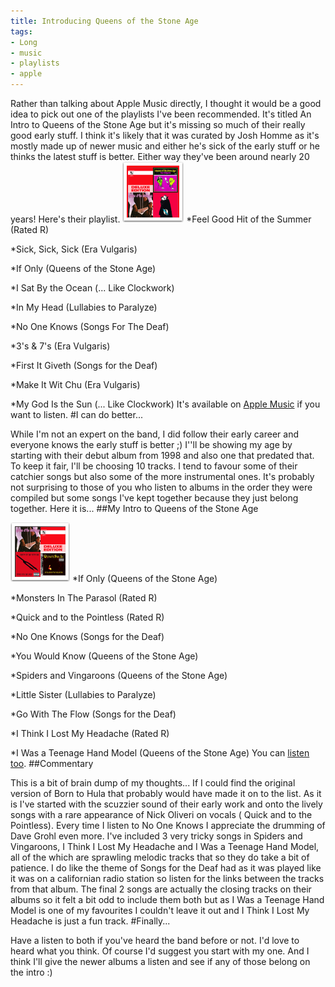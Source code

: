 ```yaml
---
title: Introducing Queens of the Stone Age
tags:
- Long
- music
- playlists
- apple
---
```


Rather than talking about Apple Music directly, I thought it would be a good idea to pick out one of the playlists I've been recommended. It's titled 
An Intro to Queens of the Stone Age but it's missing so much of their really good early stuff. I think it's likely that it was curated by Josh Homme as it's mostly made up of newer music and either he's sick of the early stuff or he thinks the latest stuff is better. Either way they've been around nearly 20 years! Here's their playlist. 
![](/images/static_52001c0be4b09bc7c9f838c9_52224ed3e4b0ba9919a3e0e1_5597f09be4b00d130d57d00d_1436020891701__img.png) 
*Feel Good Hit of the Summer (Rated R)
 
*Sick, Sick, Sick (Era Vulgaris)
 
*If Only (Queens of the Stone Age)
 
*I Sat By the Ocean (... Like Clockwork)
 
*In My Head (Lullabies to Paralyze)
 
*No One Knows (Songs For The Deaf)
 
*3's & 7's (Era Vulgaris)
 
*First It Giveth (Songs for the Deaf)
 
*Make It Wit Chu (Era Vulgaris)
 
*My God Is the Sun (... Like Clockwork) 
It's available on 
[Apple Music](https://itunes.apple.com/gb/playlist/intro-to-queens-stone-age/idpl.cb800d53fb254be08d3053c272e71e1e) if you want to listen. 
#I can do better...
 
While I'm not an expert on the band, I did follow their early career and everyone knows the early stuff is better ;) I''ll be showing my age by starting with their debut album from 1998 and also one that predated that. 
To keep it fair, I'll be choosing 10 tracks. I tend to favour some of their catchier songs but also some of the more instrumental ones. It's probably not surprising to those of you who listen to albums in the order they were compiled but some songs I've kept together because they just belong together. Here it is... 
##My Intro to Queens of the Stone Age
 
![](/images/static_52001c0be4b09bc7c9f838c9_52224ed3e4b0ba9919a3e0e1_5597f0ade4b00d130d57d04b_1436020910073__img.png) 
*If Only (Queens of the Stone Age)
 
*Monsters In The Parasol (Rated R)
 
*Quick and to the Pointless (Rated R)
 
*No One Knows (Songs for the Deaf)
 
*You Would Know (Queens of the Stone Age)
 
*Spiders and Vingaroons (Queens of the Stone Age)
 
*Little Sister (Lullabies to Paralyze)
 
*Go With The Flow (Songs for the Deaf)
 
*I Think I Lost My Headache (Rated R)
 
*I Was a Teenage Hand Model (Queens of the Stone Age) 
You can 
[listen too](https://itunes.apple.com/gb/playlist/my-intro-to-queens-stone-age/idpl.02e560f09931496f82081b68e79cb282). 
##Commentary
 
This is a bit of brain dump of my thoughts... If I could find the original version of Born to Hula that probably would have made it on to the list. 
As it is I've started with the scuzzier sound of their early work and onto the lively songs with a rare appearance of Nick Oliveri on vocals (
Quick and to the Pointless). Every time I listen to 
No One Knows I appreciate the drumming of Dave Grohl even more. 
I've included 3 very tricky songs in 
Spiders and Vingaroons, 
I Think I Lost My Headache and 
I Was a Teenage Hand Model, all of the which are sprawling melodic tracks that so they do take a bit of patience. 
I do like the theme of 
Songs for the Deaf had as it was played like it was on a californian radio station so listen for the links between the tracks from that album. 
The final 2 songs are actually the closing tracks on their albums so it felt a bit odd to include them both but as 
I Was a Teenage Hand Model is one of my favourites I couldn't leave it out and 
I Think I Lost My Headache is just a fun track. 
#Finally...
 
Have a listen to both if you've heard the band before or not. I'd love to heard what you think. Of course I'd suggest you start with my one. And I think I'll give the newer albums a listen and see if any of those belong on the intro :)
